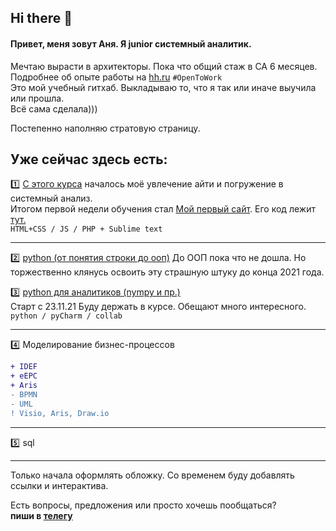## Hi there 👋

#### Привет, меня зовут Аня. Я junior системный аналитик.     
Мечтаю вырасти в архитекторы. Пока что общий стаж в СА 6 месяцев.                                      
Подробнее об опыте работы на [hh.ru](https://hh.ru/resume/8c0f50a2ff095befa60039ed1f46346c6b4954)  `#OpenToWork`                        
Это мой учебный гитхаб. Выкладываю то, что я так или иначе выучила или прошла.                 
Всё сама сделала)))          
                            
Постепенно наполняю стратовую страницу.       
## Уже сейчас здесь есть:
                                                   
:one: [С этого курса](https://github.com/kornilovaap/JavaScript_start) началось моё увлечение айти и погружение в системный анализ.    
  Итогом первой недели обучения стал [Мой первый сайт](http://b9164023.beget.tech). Его код лежит [тут.](https://github.com/kornilovaap/my_first_site)    
  `HTML+CSS / JS / PHP + Sublime text`
                                   
-----------------------------------------------------------                       
:two: [python (от понятия строки до ооп)](https://github.com/kornilovaap/Python_GeekBrains.ru)
   До ООП пока что не дошла. Но торжественно клянусь освоить эту страшную штуку до конца 2021 года.          
                                                                            
:three: [python для аналитиков (nympy и пр.)](https://github.com/kornilovaap/Python_for_analyst/blob/main/README.md)            
  Старт c 23.11.21 Буду держать в курсе. Обещают много интересного.           
`python / pyCharm / collab`         
                         
 ----------------------
     
:four: Моделирование бизнес-процессов
```diff   
+ IDEF
+ eEPC
+ Aris
- BPMN
- UML
! Visio, Aris, Draw.io
```        
------------------------------------------------         
:five: sql    
             
 -------------------------------------------  
                   
Только начала оформлять обложку. Со временем буду добавлять ссылки и интерактива. 
  
Есть вопросы, предложения или просто хочешь пообщаться?   
**пиши в [телегу](https://t.me/Anna_PavlovnaK)**        
                       
